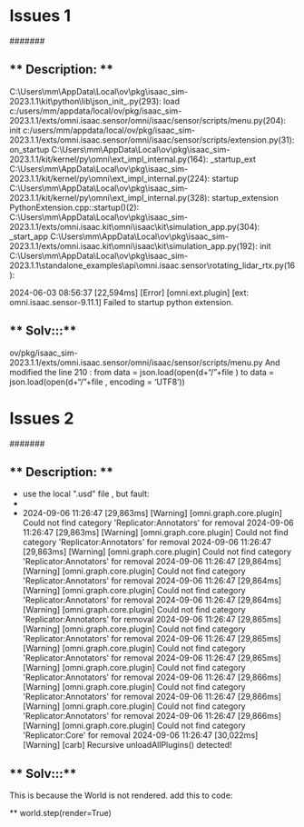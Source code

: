 
# Issues 1
#######

## ** Description: ** 

C:\Users\mm\AppData\Local\ov\pkg\isaac_sim-2023.1.1\kit\python\lib\json_init_.py(293): load
c:/users/mm/appdata/local/ov/pkg/isaac_sim-2023.1.1/exts/omni.isaac.sensor/omni/isaac/sensor/scripts/menu.py(204): init
c:/users/mm/appdata/local/ov/pkg/isaac_sim-2023.1.1/exts/omni.isaac.sensor/omni/isaac/sensor/scripts/extension.py(31): on_startup
C:\Users\mm\AppData\Local\ov\pkg\isaac_sim-2023.1.1/kit/kernel/py\omni\ext_impl_internal.py(164): _startup_ext
C:\Users\mm\AppData\Local\ov\pkg\isaac_sim-2023.1.1/kit/kernel/py\omni\ext_impl_internal.py(224): startup
C:\Users\mm\AppData\Local\ov\pkg\isaac_sim-2023.1.1/kit/kernel/py\omni\ext_impl_internal.py(328): startup_extension
PythonExtension.cpp::startup()(2):
C:\Users\mm\AppData\Local\ov\pkg\isaac_sim-2023.1.1/exts/omni.isaac.kit\omni\isaac\kit\simulation_app.py(304): _start_app
C:\Users\mm\AppData\Local\ov\pkg\isaac_sim-2023.1.1/exts/omni.isaac.kit\omni\isaac\kit\simulation_app.py(192): init
C:\Users\mm\AppData\Local\ov\pkg\isaac_sim-2023.1.1\standalone_examples\api\omni.isaac.sensor\rotating_lidar_rtx.py(16):

2024-06-03 08:56:37 [22,594ms] [Error] [omni.ext.plugin] [ext: omni.isaac.sensor-9.11.1] Failed to startup python extension.


## ** Solv:::**

ov/pkg/isaac_sim-2023.1.1/exts/omni.isaac.sensor/omni/isaac/sensor/scripts/menu.py
And modified the line 210 :
from
data = json.load(open(d+“/”+file )
to
data = json.load(open(d+“/”+file , encoding = ‘UTF8’))

# Issues 2
#######

## ** Description: ** 
- use the local ".usd" file , but fault:
-
- 2024-09-06 11:26:47 [29,863ms] [Warning] [omni.graph.core.plugin] Could not find category 'Replicator:Annotators' for removal
2024-09-06 11:26:47 [29,863ms] [Warning] [omni.graph.core.plugin] Could not find category 'Replicator:Annotators' for removal
2024-09-06 11:26:47 [29,863ms] [Warning] [omni.graph.core.plugin] Could not find category 'Replicator:Annotators' for removal
2024-09-06 11:26:47 [29,864ms] [Warning] [omni.graph.core.plugin] Could not find category 'Replicator:Annotators' for removal
2024-09-06 11:26:47 [29,864ms] [Warning] [omni.graph.core.plugin] Could not find category 'Replicator:Annotators' for removal
2024-09-06 11:26:47 [29,864ms] [Warning] [omni.graph.core.plugin] Could not find category 'Replicator:Annotators' for removal
2024-09-06 11:26:47 [29,865ms] [Warning] [omni.graph.core.plugin] Could not find category 'Replicator:Annotators' for removal
2024-09-06 11:26:47 [29,865ms] [Warning] [omni.graph.core.plugin] Could not find category 'Replicator:Annotators' for removal
2024-09-06 11:26:47 [29,865ms] [Warning] [omni.graph.core.plugin] Could not find category 'Replicator:Annotators' for removal
2024-09-06 11:26:47 [29,866ms] [Warning] [omni.graph.core.plugin] Could not find category 'Replicator:Annotators' for removal
2024-09-06 11:26:47 [29,866ms] [Warning] [omni.graph.core.plugin] Could not find category 'Replicator:Annotators' for removal
2024-09-06 11:26:47 [29,866ms] [Warning] [omni.graph.core.plugin] Could not find category 'Replicator:Core' for removal
2024-09-06 11:26:47 [30,022ms] [Warning] [carb] Recursive unloadAllPlugins() detected!

## ** Solv:::**

This is because the World is not rendered.
add this to code:

** world.step(render=True)


